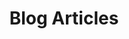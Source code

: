 ---
layout: post
permalink: /posts/
title: &title "Blog Articles"
alt_title: *title
excerpt: &excerpt "Collection of things learned troughout the way"
introduction: *excerpt
pagination: 
  enabled: true
  category: posts
---